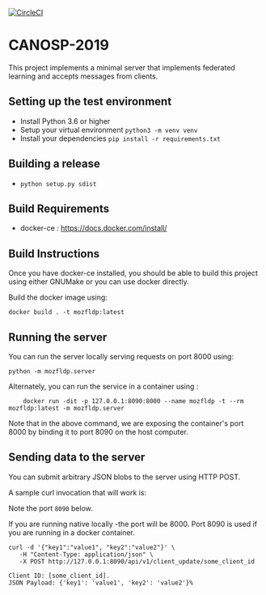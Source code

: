 [![CircleCI](https://circleci.com/gh/mozilla/CANOSP-2019/tree/master.svg?style=svg)](https://circleci.com/gh/mozilla/CANOSP-2019/tree/master)

# CANOSP-2019

This project implements a minimal server that implements federated
learning and accepts messages from clients.

## Setting up the test environment


* Install Python 3.6 or higher
* Setup your virtual environment `python3 -m venv venv`
* Install your dependencies `pip install -r requirements.txt`


## Building a release

* `python setup.py sdist`


## Build Requirements

* docker-ce : https://docs.docker.com/install/


## Build Instructions

Once you have docker-ce installed, you should be able to build this
project using either GNUMake or you can use docker directly.


Build the docker image using:

```
docker build . -t mozfldp:latest
```

## Running the server

You can run the server locally serving requests on port 8000 using:

```
python -m mozfldp.server
```

Alternately, you can run the service in a container using :

```
	docker run -dit -p 127.0.0.1:8090:8000 --name mozfldp -t --rm mozfldp:latest -m mozfldp.server
```

Note that in the above command, we are exposing the container's port
8000 by binding it to port 8090 on the host computer.


## Sending data to the server


You can submit arbitrary JSON blobs to the server using HTTP POST.

A sample curl invocation that will work is:

Note the port `8090` below.

If you are running native locally -the port will be 8000.  Port 8090
is used if you are running in a docker container.

```
curl -d '{"key1":"value1", "key2":"value2"}' \
   -H "Content-Type: application/json" \
   -X POST http://127.0.0.1:8090/api/v1/client_update/some_client_id

Client ID: [some_client_id].
JSON Payload: {'key1': 'value1', 'key2': 'value2'}%
```
